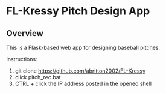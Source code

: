 ﻿# FL-Kressy Pitch Design App

## Overview
This is a Flask-based web app for designing baseball pitches.

Instructions:
1. git clone https://github.com/abritton2002/FL-Kressy
2. click pitch_rec.bat
3. CTRL + click the IP address posted in the opened shell
